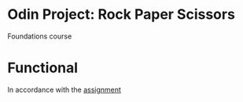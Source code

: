 # Odin Project: Rock Paper Scissors
Foundations course

# Functional
In accordance with the [assignment](https://www.theodinproject.com/lessons/foundations-revisiting-rock-paper-scissors)